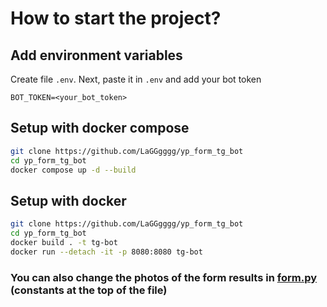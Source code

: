 # How to start the project?

## Add environment variables

Create file `.env`. Next, paste it in `.env` and add your bot token

```dotenv
BOT_TOKEN=<your_bot_token>
```

## Setup with docker compose

```bash
git clone https://github.com/LaGGgggg/yp_form_tg_bot
cd yp_form_tg_bot
docker compose up -d --build
```

## Setup with docker

```bash
git clone https://github.com/LaGGgggg/yp_form_tg_bot
cd yp_form_tg_bot
docker build . -t tg-bot
docker run --detach -it -p 8080:8080 tg-bot
```

### You can also change the photos of the form results in [form.py](form.py) (constants at the top of the file)
